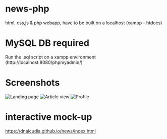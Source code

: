 # news-php
html, css,js & php webapp, have to be built on a localhost (xampp - htdocs)

# MySQL DB required
Run the .sql script on a xampp environment (http://localhost:8080/phpmyadmin/)

# Screenshots
![Landing page](https://raw.githubusercontent.com/dnalcudia/news-php/master/img1.png)
![Article view](https://raw.githubusercontent.com/dnalcudia/news-php/master/img2.png)
![Profile](https://raw.githubusercontent.com/dnalcudia/news-php/master/img3.png)

# interactive mock-up
 https://dnalcudia.github.io/news/index.html

